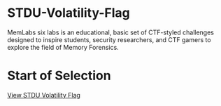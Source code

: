 # STDU-Volatility-Flag
MemLabs six labs is an educational, basic set of CTF-styled challenges designed to inspire students, security researchers, and CTF gamers to explore the field of Memory Forensics.

# Start of Selection
[View STDU Volatility Flag](images/STDU_Volatility_Flag.pdf)
